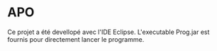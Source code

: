 # APO

Ce projet a été devellopé avec l'IDE Eclipse.
L'executable Prog.jar est fournis pour directement lancer le programme.